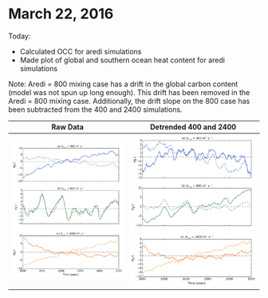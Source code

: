 # March 22, 2016

Today:
* Calculated OCC for aredi simulations
* Made plot of global and southern ocean heat content for aredi simulations

Note: Aredi = 800 mixing case has a drift in the global carbon content (model was not spun up long enough). This drift has been removed in the Aredi = 800 mixing case. Additionally, the drift slope on the 800 case has been subtracted from the 400 and 2400 simulations. 

Raw Data                |  Detrended 400 and 2400 
:-------------------------:|:-------------------------:
![](files/occ_aredi_simulations2.png)  |  ![](files/occ_aredi_simulations_detrend.png)

